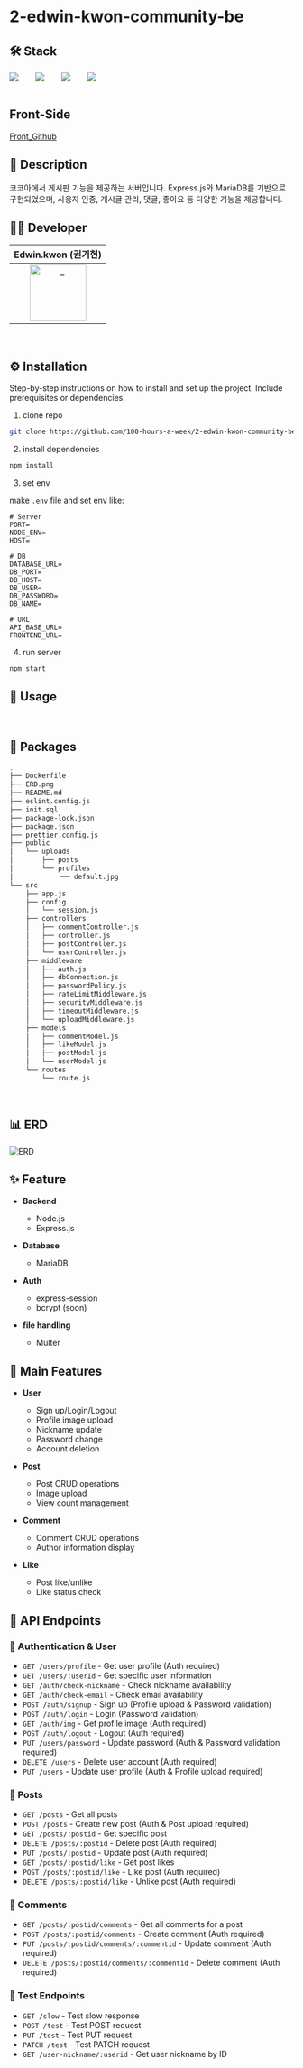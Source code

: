 # 2-edwin-kwon-community-be

## 🛠️ Stack

<div style="display:flex;gap:30px;flex-wrap:wrap;">
    <img src="https://img.shields.io/badge/-Node.js-339933?style=flat&logo=nodedotjs&logoColor=white"/>
    <img src="https://img.shields.io/badge/-Amazon RDS-527FFF?style=flat&logo=amazonrds&logoColor=white"/>
    <img src="https://img.shields.io/badge/Express-000000?style=flat-square&logo=Express&logoColor=white"/>
    <img src="https://img.shields.io/badge/MariaDB-003545?style=flat-square&logo=mariaDB&logoColor=white"/>
</div>

<br />

## Front-Side
[Front_Github](https://github.com/100-hours-a-week/2-edwin-kwon-community-fe)

## 📝 Description

코코아에서 게시판 기능을 제공하는 서버입니다. Express.js와 MariaDB를 기반으로 구현되었으며, 사용자 인증, 게시글 관리, 댓글, 좋아요 등 다양한 기능을 제공합니다.

## 👨‍💻 Developer

<div align=center>

|                                                           Edwin.kwon (권기현)                                                          |
| :------------------------------------------------------------------------------------------------------------------------: |
| <a href="https://github.com/ghyen"> <img src="https://avatars.githubusercontent.com/ghyen" width=100px alt="_"/></a> |

</div>

<br />

## ⚙️ Installation
Step-by-step instructions on how to install and set up the project. Include prerequisites or dependencies.
1. clone repo
```bash
git clone https://github.com/100-hours-a-week/2-edwin-kwon-community-be.git
```

2. install dependencies
```bash
npm install
```

3. set env

make `.env` file and set env like:
```env
# Server
PORT=
NODE_ENV=
HOST=

# DB
DATABASE_URL=
DB_PORT=
DB_HOST=
DB_USER=
DB_PASSWORD=
DB_NAME=

# URL
API_BASE_URL=
FRONTEND_URL=
```

4. run server
```bash
npm start
```
## 👀 Usage
<!-- ![usgae video](soon) -->

<br />

## 📁 Packages
```bash
.
├── Dockerfile
├── ERD.png
├── README.md
├── eslint.config.js
├── init.sql
├── package-lock.json
├── package.json
├── prettier.config.js
├── public
│   └── uploads
│       ├── posts
│       └── profiles
│           └── default.jpg
└── src
    ├── app.js
    ├── config
    │   └── session.js
    ├── controllers
    │   ├── commentController.js
    │   ├── controller.js
    │   ├── postController.js
    │   └── userController.js
    ├── middleware
    │   ├── auth.js
    │   ├── dbConnection.js
    │   ├── passwordPolicy.js
    │   ├── rateLimitMiddleware.js
    │   ├── securityMiddleware.js
    │   ├── timeoutMiddleware.js
    │   └── uploadMiddleware.js
    ├── models
    │   ├── commentModel.js
    │   ├── likeModel.js
    │   ├── postModel.js
    │   └── userModel.js
    └── routes
        └── route.js
```
<br />

## 📊 ERD
![ERD](./ERD.png)

## ✨ Feature
- **Backend**
  - Node.js
  - Express.js

- **Database**
  - MariaDB

- **Auth**
  - express-session
  - bcrypt (soon)

- **file handling**
  - Multer

## 🌟 Main Features
- **User**
  - Sign up/Login/Logout
  - Profile image upload
  - Nickname update
  - Password change
  - Account deletion

- **Post**
  - Post CRUD operations
  - Image upload
  - View count management

- **Comment**
  - Comment CRUD operations
  - Author information display

- **Like**
  - Post like/unlike
  - Like status check

## 🔗 API Endpoints

### 🔐 Authentication & User
- `GET /users/profile` - Get user profile (Auth required)
- `GET /users/:userId` - Get specific user information
- `GET /auth/check-nickname` - Check nickname availability
- `GET /auth/check-email` - Check email availability
- `POST /auth/signup` - Sign up (Profile upload & Password validation)
- `POST /auth/login` - Login (Password validation)
- `GET /auth/img` - Get profile image (Auth required)
- `POST /auth/logout` - Logout (Auth required)
- `PUT /users/password` - Update password (Auth & Password validation required)
- `DELETE /users` - Delete user account (Auth required)
- `PUT /users` - Update user profile (Auth & Profile upload required)

### 📝 Posts
- `GET /posts` - Get all posts
- `POST /posts` - Create new post (Auth & Post upload required)
- `GET /posts/:postid` - Get specific post
- `DELETE /posts/:postid` - Delete post (Auth required)
- `PUT /posts/:postid` - Update post (Auth required)
- `GET /posts/:postid/like` - Get post likes
- `POST /posts/:postid/like` - Like post (Auth required)
- `DELETE /posts/:postid/like` - Unlike post (Auth required)

### 💬 Comments
- `GET /posts/:postid/comments` - Get all comments for a post
- `POST /posts/:postid/comments` - Create comment (Auth required)
- `PUT /posts/:postid/comments/:commentid` - Update comment (Auth required)
- `DELETE /posts/:postid/comments/:commentid` - Delete comment (Auth required)

### 🧪 Test Endpoints
- `GET /slow` - Test slow response
- `POST /test` - Test POST request
- `PUT /test` - Test PUT request
- `PATCH /test` - Test PATCH request
- `GET /user-nickname/:userid` - Get user nickname by ID